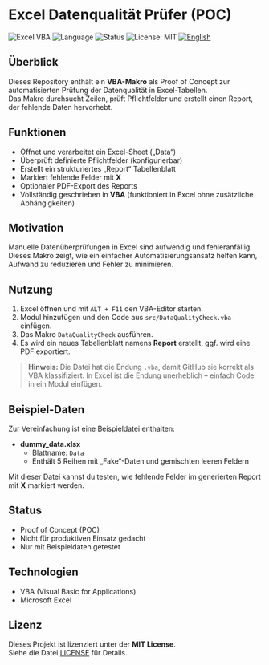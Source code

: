# Excel Datenqualität Prüfer (POC)
![Excel VBA](https://img.shields.io/badge/Microsoft%20Excel-VBA-green?logo=microsoft-excel&logoColor=white)
![Language](https://img.shields.io/badge/language-VBA-blue)
![Status](https://img.shields.io/badge/status-POC-orange)
![License: MIT](https://img.shields.io/badge/License-MIT-green.svg)
[![English](https://img.shields.io/badge/README-English-informational?style=flat-square)](README_en.md)


## Überblick
Dieses Repository enthält ein **VBA-Makro** als Proof of Concept zur automatisierten Prüfung der Datenqualität in Excel-Tabellen.  
Das Makro durchsucht Zeilen, prüft Pflichtfelder und erstellt einen Report, der fehlende Daten hervorhebt.

## Funktionen
- Öffnet und verarbeitet ein Excel-Sheet („Data“)  
- Überprüft definierte Pflichtfelder (konfigurierbar)  
- Erstellt ein strukturiertes „Report“ Tabellenblatt  
- Markiert fehlende Felder mit **X**  
- Optionaler PDF-Export des Reports  
- Vollständig geschrieben in **VBA** (funktioniert in Excel ohne zusätzliche Abhängigkeiten)

## Motivation
Manuelle Datenüberprüfungen in Excel sind aufwendig und fehleranfällig.  
Dieses Makro zeigt, wie ein einfacher Automatisierungsansatz helfen kann, Aufwand zu reduzieren und Fehler zu minimieren.

## Nutzung
1. Excel öffnen und mit `ALT + F11` den VBA-Editor starten.  
2. Modul hinzufügen und den Code aus `src/DataQualityCheck.vba` einfügen.  
3. Das Makro `DataQualityCheck` ausführen.  
4. Es wird ein neues Tabellenblatt namens **Report** erstellt, ggf. wird eine PDF exportiert.

> **Hinweis:** Die Datei hat die Endung `.vba`, damit GitHub sie korrekt als VBA klassifiziert. In Excel ist die Endung unerheblich – einfach Code in ein Modul einfügen.

## Beispiel-Daten
Zur Vereinfachung ist eine Beispieldatei enthalten:

- **dummy_data.xlsx**  
  - Blattname: `Data`  
  - Enthält 5 Reihen mit „Fake“-Daten und gemischten leeren Feldern

Mit dieser Datei kannst du testen, wie fehlende Felder im generierten Report mit **X** markiert werden.

## Status
- Proof of Concept (POC)  
- Nicht für produktiven Einsatz gedacht  
- Nur mit Beispieldaten getestet  

## Technologien
- VBA (Visual Basic for Applications)  
- Microsoft Excel  

## Lizenz
Dieses Projekt ist lizenziert unter der **MIT License**.  
Siehe die Datei [LICENSE](LICENSE) für Details.
